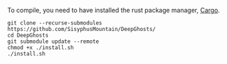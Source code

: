 To compile, you need to have installed the rust package manager, [Cargo](https://doc.rust-lang.org/cargo/getting-started/installation.html). 

```
git clone --recurse-submodules https://github.com/SisyphusMountain/DeepGhosts/
cd DeepGhosts
git submodule update --remote
chmod +x ./install.sh
./install.sh
```
